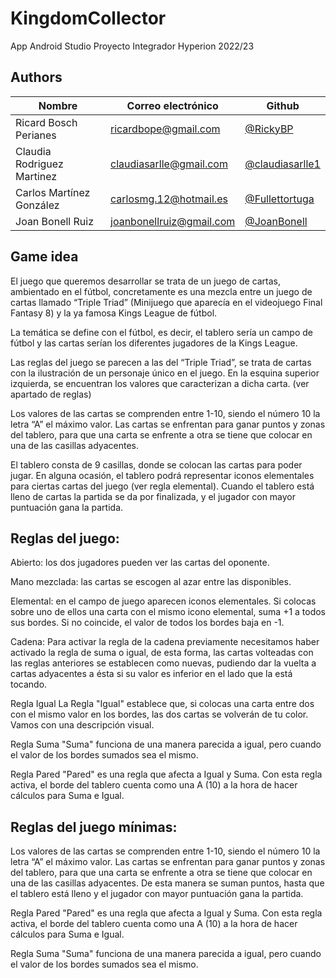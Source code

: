 # KingdomCollector
App Android Studio Proyecto Integrador Hyperion 2022/23

## Authors

|Nombre |Correo electrónico|Github|
|-----|--------|--------|
|Ricard Bosch Perianes|ricardbope@gmail.com   |[@RickyBP](https://github.com/RickyBP)|
|Claudia Rodriguez Martinez  |claudiasarlle@gmail.com      |[@claudiasarlle1](https://github.com/claudiasarlle1)|
|Carlos Martínez González   |carlosmg.12@hotmail.es|[@Fullettortuga](https://github.com/Fullettortuga)|
|Joan Bonell Ruiz| joanbonellruiz@gmail.com|[@JoanBonell](https://github.com/JoanBonell)|



## Game idea

El juego que queremos desarrollar se trata de un juego de cartas, ambientado en el fútbol, concretamente es una mezcla entre un juego de cartas llamado “Triple Triad” (Minijuego que aparecía en el videojuego Final Fantasy 8) y la ya famosa Kings League de fútbol.

La temática se define con el fútbol, es decir, el tablero sería un campo de fútbol y las cartas serían los diferentes jugadores de la Kings League.

Las reglas del juego se parecen a las del “Triple Triad”, se trata de cartas con la ilustración de un personaje único en el juego. En la esquina superior izquierda, se encuentran los valores que caracterizan a dicha carta. (ver apartado de reglas)

Los valores de las cartas se comprenden entre 1-10, siendo el número 10 la letra “A” el máximo valor. Las cartas se enfrentan para ganar puntos y zonas del tablero, para que una carta se enfrente a otra se tiene que colocar en una de las casillas adyacentes. 

El tablero consta de 9 casillas, donde se colocan las cartas para poder jugar. En alguna ocasión, el tablero podrá representar iconos elementales para ciertas cartas del juego (ver regla elemental). Cuando el tablero está lleno de cartas la partida se da por finalizada, y el jugador con mayor puntuación gana la partida.

## Reglas del juego:

Abierto: los dos jugadores pueden ver las cartas del oponente.

Mano mezclada: las cartas se escogen al azar entre las disponibles.

Elemental: en el campo de juego aparecen iconos elementales. Si colocas sobre uno de ellos una carta con el mismo icono elemental, suma +1 a todos sus bordes. Si no coincide, el valor de todos los bordes baja en -1.

Cadena: Para activar la regla de la cadena previamente necesitamos haber activado la regla de suma o igual, de esta forma, las cartas volteadas con las reglas anteriores se establecen como nuevas, pudiendo dar la vuelta a cartas adyacentes a ésta si su valor es inferior en el lado que la está tocando.

Regla Igual
La Regla "Igual" establece que, si colocas una carta entre dos con el mismo valor en los bordes, las dos cartas se volverán de tu color. Vamos con una descripción visual. 

Regla Suma
"Suma" funciona de una manera parecida a igual, pero cuando el valor de los bordes sumados sea el mismo. 

Regla Pared
"Pared" es una regla que afecta a Igual y Suma. Con esta regla activa, el borde del tablero cuenta como una A (10) a la hora de hacer cálculos para Suma e Igual.

## Reglas del juego mínimas:

Los valores de las cartas se comprenden entre 1-10, siendo el número 10 la letra “A” el máximo valor. Las cartas se enfrentan para ganar puntos y zonas del tablero, para que una carta se enfrente a otra se tiene que colocar en una de las casillas adyacentes. De esta manera se suman puntos, hasta que el tablero está lleno y el jugador con mayor puntuación gana la partida.

Regla Pared
"Pared" es una regla que afecta a Igual y Suma. Con esta regla activa, el borde del tablero cuenta como una A (10) a la hora de hacer cálculos para Suma e Igual.

Regla Suma
"Suma" funciona de una manera parecida a igual, pero cuando el valor de los bordes sumados sea el mismo. 


